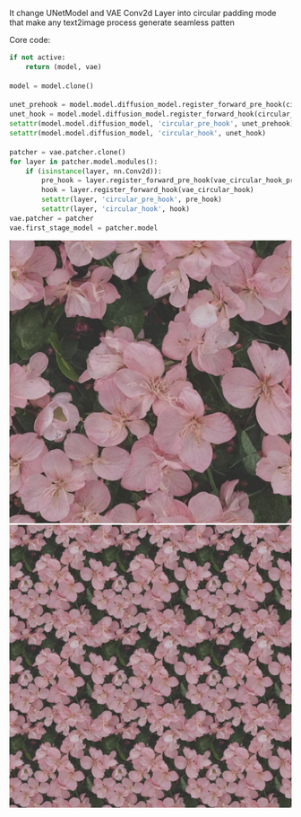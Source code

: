 It change UNetModel and VAE Conv2d Layer into circular padding mode that make any text2image process generate seamless patten

Core code:
```python
if not active:
    return (model, vae)

model = model.clone()

unet_prehook = model.model.diffusion_model.register_forward_pre_hook(circular_hook_pre)
unet_hook = model.model.diffusion_model.register_forward_hook(circular_hook)
setattr(model.model.diffusion_model, 'circular_pre_hook', unet_prehook)
setattr(model.model.diffusion_model, 'circular_hook', unet_hook)

patcher = vae.patcher.clone()
for layer in patcher.model.modules():
    if (isinstance(layer, nn.Conv2d)):
        pre_hook = layer.register_forward_pre_hook(vae_circular_hook_pre)
        hook = layer.register_forward_hook(vae_circular_hook)
        setattr(layer, 'circular_pre_hook', pre_hook)
        setattr(layer, 'circular_hook', hook)
vae.patcher = patcher
vae.first_stage_model = patcher.model
```

<div class="image-container">
    <img src="./example/seamless.jpg" alt="Image semless">
    <img src="./example/seamless_tile.jpg" alt="Image seamless tile">
</div>

<!-- <!DOCTYPE html>
<html>
    <head>
        <style>
            .image-container {
                display: flex; 
                justify-content: center;
                align-items: center;
                flex-wrap: wrap; 
                margin: 0px; 
            }
            .image-container img {
                flex: 1; 
                width: calc(33.333% - 20px);
                border: none; 
                object-fit: cover;
            }
        </style>
    </head>
    <body>
        <div class="image-container">
            <img src="./example/seamless2.png" alt="Image 1">
            <img src="./example/seamless2.png" alt="Image 2">
        </div>
        <div class="image-container">
            <img src="./example/seamless2.png" alt="Image 3">
            <img src="./example/seamless2.png" alt="Image 4">
        </div>
    </body>
</html> -->
